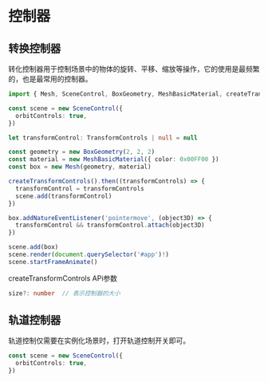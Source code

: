 <script setup>
    import SceneInit from './code/Scene-init.vue'
    import Control from './code/Control.vue'
</script>
# 控制器

## 转换控制器

转化控制器用于控制场景中的物体的旋转、平移、缩放等操作，它的使用是最频繁的，也是最常用的控制器。

```ts
import { Mesh, SceneControl, BoxGeometry, MeshBasicMaterial, createTransformControls, TransformControls } from '@anov/3d'

const scene = new SceneControl({
  orbitControls: true,
})

let transformControl: TransformControls | null = null

const geometry = new BoxGeometry(2, 2, 2)
const material = new MeshBasicMaterial({ color: 0x00FF00 })
const box = new Mesh(geometry, material)

createTransformControls().then((transformControls) => {
  transformControl = transformControls
  scene.add(transformControl)
})

box.addNatureEventListener('pointermove', (object3D) => {
  transformControl && transformControl.attach(object3D)
})

scene.add(box)
scene.render(document.querySelector('#app')!)
scene.startFrameAnimate()

```

<Control/>

createTransformControls APi参数

```ts
size?: number  // 表示控制器的大小
```


## 轨道控制器

轨道控制仅需要在实例化场景时，打开轨道控制开关即可。

```ts
const scene = new SceneControl({
  orbitControls: true,
})
```

<!-- <SceneInit/> -->

